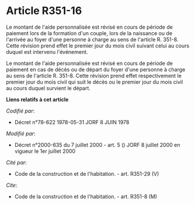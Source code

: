 # Article R351-16

Le montant de l'aide personnalisée est révisé en cours de période de paiement lors de la formation d'un couple, lors de la
naissance ou de l'arrivée au foyer d'une personne à charge au sens de l'article R. 351-8. Cette révision prend effet le
premier jour du mois civil suivant celui au cours duquel est intervenu l'événement.

Le montant de l'aide personnalisée est révisé en cours de période de paiement en cas de décès ou de départ du foyer d'une
personne à charge au sens de l'article R. 351-8. Cette révision prend effet respectivement le premier jour du mois civil qui
suit le décès ou le premier jour du mois civil au cours duquel survient le départ.

**Liens relatifs à cet article**

_Codifié par_:

  - Décret n°78-622 1978-05-31 JORF 8 JUIN 1978

_Modifié par_:

  - Décret n°2000-635 du 7 juillet 2000 - art. 5 () JORF 8 juillet 2000 en vigueur le 1er juillet 2000

_Cité par_:

  - Code de la construction et de l'habitation. - art. R351-29 (V)

_Cite_:

  - Code de la construction et de l'habitation. - art. R351-8 (M)
